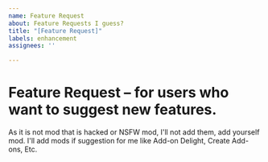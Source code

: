 ```yaml
---
name: Feature Request
about: Feature Requests I guess?
title: "[Feature Request]"
labels: enhancement
assignees: ''

---
```


# Feature Request – for users who want to suggest new features.
As it is not mod that is hacked or NSFW mod, I'll not add them, add yourself mod. I'll add mods if suggestion for me like Add-on Delight, Create Add-ons, Etc.
